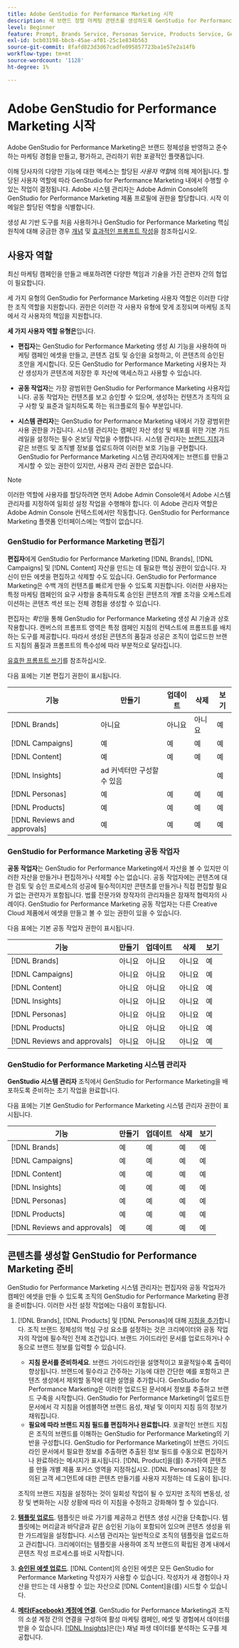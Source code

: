 ```yaml
---
title: Adobe GenStudio for Performance Marketing 시작
description: 새 브랜드 정렬 마케팅 콘텐츠를 생성하도록 GenStudio for Performance Marketing을 설정하는 방법에 대해 알아봅니다.
level: Beginner
feature: Prompt, Brands Service, Personas Service, Products Service, Generative AI, Guidelines
exl-id: bcb03198-bbcb-45ae-af01-25c1e834b563
source-git-commit: 8fafd823d3d67cadfe095857723ba1e57e2a14fb
workflow-type: tm+mt
source-wordcount: '1128'
ht-degree: 1%

---
```


# Adobe GenStudio for Performance Marketing 시작

Adobe GenStudio for Performance Marketing은 브랜드 정체성을 반영하고 준수하는 마케팅 경험을 만들고, 평가하고, 관리하기 위한 포괄적인 플랫폼입니다.

이해 당사자의 다양한 기능에 대한 액세스는 할당된 _사용자 역할_&#x200B;에 의해 제어됩니다. 할당된 사용자 역할에 따라 GenStudio for Performance Marketing 내에서 수행할 수 있는 작업이 결정됩니다. Adobe 시스템 관리자는 Adobe Admin Console의 GenStudio for Performance Marketing 제품 프로필에 권한을 할당합니다. 시작 이메일은 할당된 역할을 식별합니다.

생성 AI 기반 도구를 처음 사용하거나 GenStudio for Performance Marketing 핵심 원칙에 대해 궁금한 경우 [개념](concepts.md) 및 [효과적인 프롬프트 작성](effective-prompts.md)을 참조하십시오.

## 사용자 역할

최신 마케팅 캠페인을 만들고 배포하려면 다양한 책임과 기술을 가진 관련자 간의 협업이 필요합니다.

세 가지 유형의 GenStudio for Performance Marketing 사용자 역할은 이러한 다양한 조직 역할을 지원합니다. 권한은 이러한 각 사용자 유형에 맞게 조정되며 마케팅 조직에서 각 사용자의 책임을 지원합니다.

**세 가지 사용자 역할 유형은**&#x200B;입니다.

* **편집자**&#x200B;는 GenStudio for Performance Marketing 생성 AI 기능을 사용하여 마케팅 캠페인 에셋을 만들고, 콘텐츠 검토 및 승인을 요청하고, 이 콘텐츠의 승인된 초안을 게시합니다. 모든 GenStudio for Performance Marketing 사용자는 자산 생성자가 콘텐츠에 저장한 후 자산에 액세스하고 사용할 수 있습니다.

* **공동 작업자**&#x200B;는 가장 광범위한 GenStudio for Performance Marketing 사용자입니다. 공동 작업자는 컨텐츠를 보고 승인할 수 있으며, 생성하는 컨텐츠가 조직의 요구 사항 및 표준과 일치하도록 하는 워크플로의 필수 부분입니다.

* **시스템 관리자**&#x200B;는 GenStudio for Performance Marketing 내에서 가장 광범위한 사용 권한을 가집니다. 시스템 관리자는 캠페인 자산 생성 및 배포를 위한 기본 가드레일을 설정하는 필수 온보딩 작업을 수행합니다. 시스템 관리자는 [브랜드 지침](/help/user-guide/guidelines/overview.md)과 같은 브랜드 및 조직별 정보를 업로드하여 이러한 보호 기능을 구현합니다. GenStudio for Performance Marketing 시스템 관리자에게는 브랜드를 만들고 게시할 수 있는 권한이 있지만, 사용자 관리 권한은 없습니다.

>[!NOTE]
>이러한 역할에 사용자를 할당하려면 먼저 Adobe Admin Console에서 Adobe 시스템 관리자를 지정하여 일회성 설정 작업을 수행해야 합니다. 이 Adobe 관리자 역할은 Adobe Admin Console 컨텍스트에서만 작동합니다. GenStudio for Performance Marketing 플랫폼 인터페이스에는 역할이 없습니다.

### GenStudio for Performance Marketing 편집기

**편집자**&#x200B;에게 GenStudio for Performance Marketing [!DNL Brands], [!DNL Campaigns] 및 [!DNL Content] 자산을 만드는 데 필요한 핵심 권한이 있습니다. 자신이 만든 에셋을 편집하고 삭제할 수도 있습니다. GenStudio for Performance Marketing은 수백 개의 컨텐츠를 빠르게 만들 수 있도록 지원합니다. 이러한 사용자는 특정 마케팅 캠페인의 요구 사항을 충족하도록 승인된 콘텐츠의 개별 조각을 오케스트레이션하는 콘텐츠 섹션 또는 전체 경험을 생성할 수 있습니다.

편집자는 _확인_&#x200B;을 통해 GenStudio for Performance Marketing 생성 AI 기술과 상호 작용합니다. 캔버스의 프롬프트 영역은 특정 캠페인 지침의 컨텍스트에 프롬프트를 배치하는 도구를 제공합니다. 따라서 생성된 콘텐츠의 품질과 성공은 조직이 업로드한 브랜드 지침의 품질과 프롬프트의 특수성에 따라 부분적으로 달라집니다.

[유효한 프롬프트 쓰기](effective-prompts.md)를 참조하십시오.

다음 표에는 기본 편집기 권한이 표시됩니다.

| 기능 | 만들기 | 업데이트 | 삭제 | 보기 |
|-----------|----------------|----------------|----------------|----------------|
| [!DNL Brands] | 아니요 | 아니요 | 아니요 | 예 |
| [!DNL Campaigns] | 예 | 예 | 예 | 예 |
| [!DNL Content] | 예 | 예 | 예 | 예 |
| [!DNL Insights] | ad 커넥터만 구성할 수 있음 |    |     | 예 |
| [!DNL Personas] | 예 | 예 | 예 | 예 |
| [!DNL Products] | 예 | 예 | 예 | 예 |
| [!DNL Reviews and approvals] | 예 | 예 | 예 | 예 |

### GenStudio for Performance Marketing 공동 작업자

**공동 작업자**&#x200B;는 GenStudio for Performance Marketing에서 자산을 볼 수 있지만 이러한 자산을 만들거나 편집하거나 삭제할 수는 없습니다. 공동 작업자에는 콘텐츠에 대한 검토 및 승인 프로세스의 성공에 필수적이지만 콘텐츠를 만들거나 직접 편집할 필요가 없는 관련자가 포함됩니다. 법률 전문가와 창작자의 관리자들은 잠재적 협력자의 사례이다. GenStudio for Performance Marketing 공동 작업자는 다른 Creative Cloud 제품에서 에셋을 만들고 볼 수 있는 권한이 있을 수 있습니다.

다음 표에는 기본 공동 작업자 권한이 표시됩니다.

| 기능 | 만들기 | 업데이트 | 삭제 | 보기 |
|-----------|----------------|----------------|----------------|----------------|
| [!DNL Brands] | 아니요 | 아니요 | 아니요 | 예 |
| [!DNL Campaigns] | 아니요 | 아니요 | 아니요 | 예 |
| [!DNL Content] | 아니요 | 아니요 | 아니요 | 예 |
| [!DNL Insights] | 아니요 | 아니요 | 아니요 | 예 |
| [!DNL Personas] | 아니요 | 아니요 | 아니요 | 예 |
| [!DNL Products] | 아니요 | 아니요 | 아니요 | 예 |
| [!DNL Reviews and approvals] | 아니요 | 아니요 | 아니요 | 예 |

### GenStudio for Performance Marketing 시스템 관리자

**GenStudio 시스템 관리자** 조직에서 GenStudio for Performance Marketing을 배포하도록 준비하는 초기 작업을 완료합니다.

다음 표에는 기본 GenStudio for Performance Marketing 시스템 관리자 권한이 표시됩니다.

| 기능 | 만들기 | 업데이트 | 삭제 | 보기 |
|-----------|----------------|----------------|----------------|----------------|
| [!DNL Brands] | 예 | 예 | 예 | 예 |
| [!DNL Campaigns] | 예 | 예 | 예 | 예 |
| [!DNL Content] | 예 | 예 | 예 | 예 |
| [!DNL Insights] | 예 | 예 | 예 | 예 |
| [!DNL Personas] | 예 | 예 | 예 | 예 |
| [!DNL Products] | 예 | 예 | 예 | 예 |
| [!DNL Reviews and approvals] | 예 | 예 | 예 | 예 |


## 콘텐츠를 생성할 GenStudio for Performance Marketing 준비

GenStudio for Performance Marketing 시스템 관리자는 편집자와 공동 작업자가 캠페인 에셋을 만들 수 있도록 조직의 GenStudio for Performance Marketing 환경을 준비합니다. 이러한 사전 설정 작업에는 다음이 포함됩니다.

1. [!DNL Brands], [!DNL Products] 및 [!DNL Personas]에 대해 [지침을 추가](./guidelines/overview.md)합니다. 조직 브랜드 정체성의 핵심 구성 요소를 설정하는 것은 크리에이터와 공동 작업자의 작업에 필수적인 전제 조건입니다. 브랜드 가이드라인 문서를 업로드하거나 수동으로 브랜드 정보를 입력할 수 있습니다.
   * **지침 문서를 준비하세요**. 브랜드 가이드라인을 설명적이고 포괄적일수록 출력이 향상됩니다. 브랜드에 필수라고 간주하는 기능에 대한 간단한 예를 포함하고 콘텐츠 생성에서 제외할 동작에 대한 설명을 추가합니다. GenStudio for Performance Marketing은 이러한 업로드된 문서에서 정보를 추출하고 브랜드 구축을 시작합니다. GenStudio for Performance Marketing이 업로드한 문서에서 각 지침을 어셈블하면 브랜드 음성, 채널 및 이미지 지침 등의 정보가 채워집니다.
   * **필요에 따라 브랜드 지침 필드를 편집하거나 완료합니다**. 포괄적인 브랜드 지침은 조직의 브랜드를 이해하는 GenStudio for Performance Marketing의 기반을 구성합니다. GenStudio for Performance Marketing이 브랜드 가이드라인 문서에서 필요한 정보를 추출하면 추출된 정보 필드를 수동으로 편집하거나 완료하라는 메시지가 표시됩니다. [!DNL Product]을(를) 추가하여 콘텐츠를 만들 개별 제품 포커스 영역을 지정하십시오. [!DNL Personas] 지침은 정의된 고객 세그먼트에 대한 콘텐츠 만들기를 사용자 지정하는 데 도움이 됩니다.

   조직의 브랜드 지침을 설정하는 것이 일회성 작업이 될 수 있지만 조직의 변동성, 성장 및 변화하는 시장 상황에 따라 이 지침을 수정하고 강화해야 할 수 있습니다.

1. **[템플릿 업로드](./content/use-templates.md)**. 템플릿은 바로 가기를 제공하고 컨텐츠 생성 시간을 단축합니다. 템플릿에는 머리글과 바닥글과 같은 승인된 기능이 포함되어 있으며 콘텐츠 생성을 위한 가드레일을 설정합니다. 시스템 관리자는 일반적으로 조직의 템플릿을 업로드하고 관리합니다. 크리에이터는 템플릿을 사용하여 조직 브랜드의 확립된 경계 내에서 콘텐츠 작성 프로세스를 바로 시작합니다.

1. **[승인된 에셋 업로드](./content/manage-assets.md)**. [!DNL Content]의 승인된 에셋은 모든 GenStudio for Performance Marketing 작성자가 사용할 수 있습니다. 작성자가 새 경험이나 자산을 만드는 데 사용할 수 있는 자산으로 [!DNL Content]을(를) 시드할 수 있습니다.

1. **[메타(Facebook) 계정에 연결](./insights/connect-channel.md)**. GenStudio for Performance Marketing과 조직의 소셜 계정 간의 연결을 구성하여 활성 마케팅 캠페인, 에셋 및 경험에서 데이터를 받을 수 있습니다. [[!DNL Insights]](./insights/overview.md)은(는) 채널 파생 데이터를 분석하는 도구를 제공합니다.
